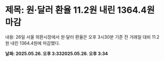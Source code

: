 # **제목: 원·달러 환율 11.2원 내린 1364.4원 마감**

  내용: 26일 서울 외환시장에서 원·달러 환율은 오후 3시30분 기준 전 거래일 대비 11.2원 내린 1364.4원에 마감했다.

  **날짜: 2025.05.26. 오후 3:332025.05.26. 오후 3:34**